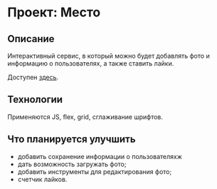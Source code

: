 # Проект: Место
## Описание
Интерактивный сервис, в который можно будет добавлять фото и  информацию о пользователях, а также ставить лайки.  

Доступен [здесь](https://alexgusarov.github.io/mesto/). 

## Технологии
Применяются JS, flex, grid, сглаживание шрифтов. 

## Что планируется улучшить
* добавить сохранение информации о пользователяхж
* дать возможность загружать фото;
* добавить инструменты для редактирования фото;
* счетчик лайков.

